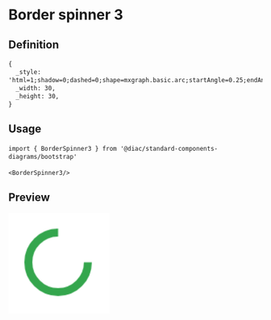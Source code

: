 # Border spinner 3

## Definition

```
{
  _style: 'html=1;shadow=0;dashed=0;shape=mxgraph.basic.arc;startAngle=0.25;endAngle=1;strokeWidth=4;strokeColor=#34A64D;',
  _width: 30,
  _height: 30,
}
```

## Usage

```
import { BorderSpinner3 } from '@diac/standard-components-diagrams/bootstrap'

<BorderSpinner3/>
```

## Preview

<img src="./border-spinner-3.png" width="200"/>
